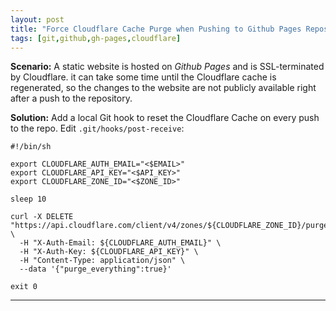 ```yaml
---
layout: post
title: "Force Cloudflare Cache Purge when Pushing to Github Pages Repository"
tags: [git,github,gh-pages,cloudflare]
---
```


**Scenario:** A static website is hosted on *Github Pages* and is SSL-terminated
by Cloudflare. it can take some time until the Cloudflare cache is regenerated,
so the changes to the website are not publicly available right after a push to the repository.

**Solution:** Add a local Git hook to reset the Cloudflare Cache on every push
to the repo. Edit `.git/hooks/post-receive`:

```
#!/bin/sh

export CLOUDFLARE_AUTH_EMAIL="<$EMAIL>"
export CLOUDFLARE_API_KEY="<$API_KEY>"
export CLOUDFLARE_ZONE_ID="<$ZONE_ID>"

sleep 10

curl -X DELETE "https://api.cloudflare.com/client/v4/zones/${CLOUDFLARE_ZONE_ID}/purge_cache" \
  -H "X-Auth-Email: ${CLOUDFLARE_AUTH_EMAIL}" \
  -H "X-Auth-Key: ${CLOUDFLARE_API_KEY}" \
  -H "Content-Type: application/json" \
  --data '{"purge_everything":true}'

exit 0
```

---
